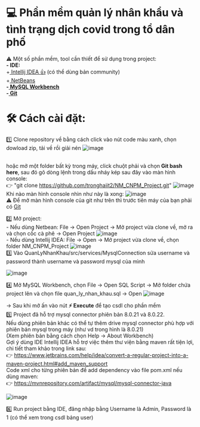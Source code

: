 
# 💻 Phần mềm quản lý nhân khẩu và tình trạng dịch covid trong tổ dân phố

⚠️ Một số phần mềm, tool cần thiết để sử dụng trong project: <br>
<b>- IDE:</b>
<br>+<a href="https://www.jetbrains.com/idea/download/#section=windows"> Intellij IDEA 👍</a> (có thể dùng bản community)
<br>+<a href="https://netbeans.org/downloads/8.2/rc/"> NetBeans </a>
<br><b>-<a href="https://dev.mysql.com/downloads/windows/installer/8.0.html"> MySQL Workbench </a> </b>
<br><b>-<a href ="https://git-scm.com/downloads"> Git </a> </b>

# 🛠️ Cách cài đặt: 
1️⃣ Clone repository về bằng cách click vào nút code màu xanh, chọn dowload zip, tải về rồi giải nén
![image](https://user-images.githubusercontent.com/53103225/102680871-0877f300-41ef-11eb-87cf-909455ae11ee.png)

<br> hoặc mở một folder bất kỳ trong máy, click chuột phải và chọn<b> Git bash here</b>, sau đó gõ dòng lệnh trong dấu nháy kép sau đây vào màn hình console:
<br> 👉 "git clone https://github.com/tronghaiit2/NM_CNPM_Project.git"
![image](https://user-images.githubusercontent.com/53103225/102680838-bfc03a00-41ee-11eb-865c-a27fc5451114.png)
<br> Khi nào màn hình console nhìn như này là xong:
![image](https://user-images.githubusercontent.com/53103225/102681022-7244cc80-41f0-11eb-930d-871743750c89.png)
<br> ⚠️ Để mở màn hình console của git như trên thì trước tiên máy của bạn phải có <a href ="https://git-scm.com/downloads"> Git </a> <br>

2️⃣ Mở project:
<br> - Nếu dùng Netbean: File -> Open Project -> Mở project vừa clone về, mở ra và chọn cốc cà phê -> Open Project
![image](https://user-images.githubusercontent.com/53103225/102681102-568df600-41f1-11eb-807b-a117b48305f3.png)
<br> - Nếu dùng Intellij IDEA: File -> Open ->  Mở project vừa clone về, chọn folder NM_CNPM_Project
![image](https://user-images.githubusercontent.com/53103225/102681154-b97f8d00-41f1-11eb-9467-6644ca6b19eb.png) <br>
3️⃣ Vào QuanLyNhanKhau/src/services/MysqlConnection sửa username và password thành username và password mysql của mình

![image](https://user-images.githubusercontent.com/53103225/102682909-95c34380-41ff-11eb-9d02-b9f58c81fe4b.png) <br>

4️⃣ Mở MySQL Workbench, chọn File -> Open SQL Script -> Mở folder chứa project lên và chọn file quan_ly_nhan_khau.sql -> Open
![image](https://user-images.githubusercontent.com/53103225/102683731-b7272e00-4205-11eb-9192-277836cc98ae.png)

-> Sau khi mở ấn vào nút <b>⚡ Execute</b> để tạo csdl cho phần mềm <br>
5️⃣ Project đã hỗ trợ mysql connector phiên bản 8.0.21 và 8.0.22.
<br> Nếu dùng phiên bản khác có thể tự thêm drive mysql connector phù hợp với phiên bản mysql trong máy (như vd trong hình là 8.0.21)
<br> (Xem phiên bản bằng cách chọn Help -> About Workbench)
<br> Gợi ý dùng IDE Intellij IDEA hỗ trợ việc thêm thư viện bằng maven rất tiện lợi, chi tiết tham khảo trong link sau: 
<br> 👉 https://www.jetbrains.com/help/idea/convert-a-regular-project-into-a-maven-project.html#add_maven_support
<br> Code xml cho từng phiên bản để add dependency vào file pom.xml nếu dùng maven:
<br> 👉 https://mvnrepository.com/artifact/mysql/mysql-connector-java

![image](https://user-images.githubusercontent.com/53103225/102679789-ea0cfa00-41e4-11eb-8f06-1a4c01cc1b2c.png) <br>

6️⃣ Run project bằng IDE, đăng nhập bằng Username là Admin, Password là 1 (có thể xem trong csdl bảng user)
